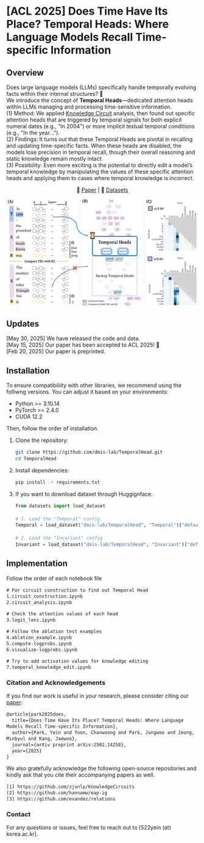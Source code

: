 # \[ACL 2025\] Does Time Have Its Place? Temporal Heads: Where Language Models Recall Time-specific Information

## Overview
Does large language models (LLMs) specifically handle temporally evolving facts within their internal structures? 🤔    
We introduce the concept of **Temporal Heads**—dedicated attention heads within LLMs managing and processing time-sensitive information.    
(1) Method: We applied [Knowledge Circuit](https://arxiv.org/abs/2405.17969) analysis, then found out specific attention heads that are triggered by temporal signals for both explicit numeral dates (e.g., "In 2004") or more implicit textual temporal conditions (e.g., "In the year...").    
(2) Findings: It turns out that these Temporal Heads are pivotal in recalling and updating time-specific facts. When these heads are disabled, the models lose precision in temporal recall, though their overall reasoning and static knowledge remain mostly intact.    
(3) Possibility: Even more exciting is the potential to directly edit a model’s temporal knowledge by manipulating the values of these specific attention heads and applying them to cases where temporal knowledge is incorrect.

<p align="center">
  📃 <a href="https://arxiv.org/abs/2502.14258" target="_blank">Paper</a> | 🤗 <a href="https://huggingface.co/datasets/dmis-lab/TemporalHead" target="_blank">Datasets</a> 
</p>

![](assets/overview.png)

## Updates
[May 30, 2025] We have released the code and data.     
[May 15, 2025] Our paper has been accepted to ACL 2025! 🎉     
[Feb 20, 2025] Our paper is preprinted.

## Installation
To ensure compatibiliity with other libraries, we recommend using the folliwng versions. You can adjust it based on your environments:

- Python >= 3.10.14
- PyTorch >= 2.4.0
- CUDA 12.2

Then, follow the order of installation.

1. Clone the repository:
   ```bash
   git clone https://github.com/dmis-lab/TemporalHead.git
   cd TemporalHead
   ```
2. Install dependencies:
   ```bash
   pip install -r requirements.txt
   ```
3. If you want to download dataset through Huggignface:
   ```python
   from datasets import load_dataset

   # 1. Load the "Temporal" config
   Temporal = load_dataset("dmis-lab/TemporalHead", "Temporal")["default"]

   # 2. Load the "Invariant" config
   Invariant = load_dataset("dmis-lab/TemporalHead", "Invariant")["default"]
   ```

## Implementation
Follow the order of each notebook file
   ```
   # For circuit construction to find out Temporal Head
   1.circuit_construction.ipynb
   2.circuit_analysis.ipynb
   ```
   ```
   # Check the attention values of each head
   3.logit_lens.ipynb
   ```
   ```
   # Follow the ablation test examples
   4.ablation_example.ipynb
   5.compute-logprobs.ipynb
   6.visualize-logprobs.ipynb
   ```
   ```
   # Try to add activation values for knowledge editing
   7.temporal_knowledge_edit.ipynb
   ```

### Citation and Acknowledgements

If you find our work is useful in your research, please consider citing our [paper](https://arxiv.org/abs/2502.14258):
```
@article{park2025does,
  title={Does Time Have Its Place? Temporal Heads: Where Language Models Recall Time-specific Information},
  author={Park, Yein and Yoon, Chanwoong and Park, Jungwoo and Jeong, Minbyul and Kang, Jaewoo},
  journal={arXiv preprint arXiv:2502.14258},
  year={2025}
}
```

We also gratefully acknowledge the following open-source repositories and kindly ask that you cite their accompanying papers as well.

    [1] https://github.com/zjunlp/KnowledgeCircuits
    [2] https://github.com/hannamw/eap-ig
    [3] https://github.com/evandez/relations

### Contact
For any questions or issues, feel free to reach out to [522yein (at) korea.ac.kr].